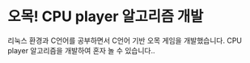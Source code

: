 # 오목! CPU player 알고리즘 개발
리눅스 환경과 C언어를 공부하면서 C언어 기반 오목 게임을 개발했습니다. CPU player 알고리즘을 개발하여 혼자 놀 수 있습니다..
